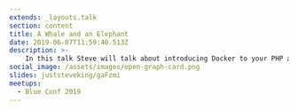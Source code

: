 ```yaml
---
extends: _layouts.talk
section: content
title: A Whale and an Elephant
date: 2019-06-07T11:59:40.513Z
description: >-
    In this talk Steve will talk about introducing Docker to your PHP applications with ease. Using the right tooling and a little know how, docker can be easily added to any PHP appplication - simple.
social_image: /assets/images/open-graph-card.png
slides: juststeveking/gaFzmi
meetups:
  - Blue Conf 2019
---
```

